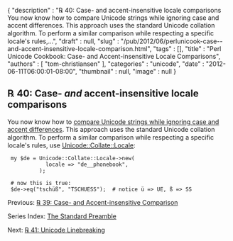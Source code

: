 {
   "description" : "℞ 40: Case- and accent-insensitive locale comparisons You now know how to compare Unicode strings while ignoring case and accent differences. This approach uses the standard Unicode collation algorithm. To perform a similar comparison while respecting a speciﬁc locale's rules,...",
   "draft" : null,
   "slug" : "/pub/2012/06/perlunicook-case--and-accent-insensitive-locale-comparison.html",
   "tags" : [],
   "title" : "Perl Unicode Cookbook: Case- and Accent-insensitive Locale Comparisons",
   "authors" : [
      "tom-christiansen"
   ],
   "categories" : "unicode",
   "date" : "2012-06-11T06:00:01-08:00",
   "thumbnail" : null,
   "image" : null
}



℞ 40: Case- *and* accent-insensitive locale comparisons
-------------------------------------------------------

You now know how to [compare Unicode strings while ignoring case and accent differences](/pub/2012/06/perlunicook-case--and-accent-insensitive-comparison.html). This approach uses the standard Unicode collation algorithm. To perform a similar comparison while respecting a speciﬁc locale's rules, use [Unicode::Collate::Locale](http://search.cpan.org/perldoc?Unicode::Collate::Locale):

     my $de = Unicode::Collate::Locale->new(
                locale => "de__phonebook",
              );

     # now this is true:
     $de->eq("tschüß", "TSCHUESS");  # notice ü => UE, ß => SS

Previous: [℞ 39: Case- and Accent-insensitive Comparison](/pub/2012/06/perlunicook-case--and-accent-insensitive-comparison.html)

Series Index: [The Standard Preamble](/pub/2012/04/perlunicook-standard-preamble.html)

Next: [℞ 41: Unicode Linebreaking](/pub/2012/06/perlunicook-unicode-linebreaking.html)
